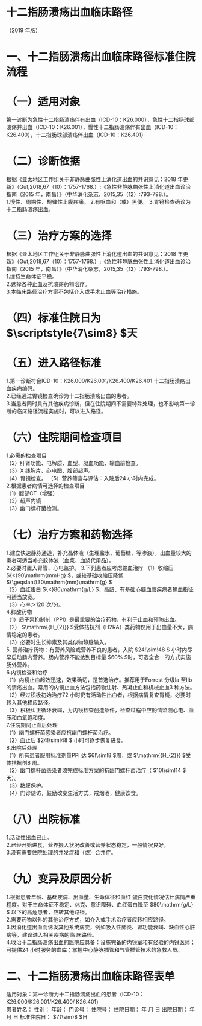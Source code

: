 # 十二指肠溃疡出血临床路径  
（2019 年版）  
# 一、十二指肠溃疡出血临床路径标准住院流程  
# （一）适用对象  
第一诊断为急性十二指肠溃疡伴有出血（ICD-10：K26.000），急性十二指肠球部溃疡并出血（ICD-10：K26.001），慢性十二指肠溃疡伴有出血（ICD-10：K26.400），十二指肠球部溃疡伴出血（ICD-10：K26.401）  
# （二）诊断依据  
根据《亚太地区工作组关于非静脉曲张性上消化道出血的共识意见：2018 年更新》（Gut,2018,67（10）：1757-1768.）;《急性非静脉曲张性上消化道出血诊治指南（2015 年，南昌）》（中华消化杂志，2015,35（12）:793-798.）。  
1.慢性、周期性、规律性上腹疼痛。 2.有呕血和（或）黑便。 3.胃镜检查确诊为十二指肠溃疡出血。  
# （三）治疗方案的选择  
根据《亚太地区工作组关于非静脉曲张性上消化道出血的共识意见：2018 年更新》（Gut,2018,67（10）：1757-1768.）;《急性非静脉曲张性上消化道出血诊治指南（2015 年，南昌）》（中华消化杂志，2015,35（12）:793-798.）。  
1.维持生命体征平稳。  
2.选择各种止血及抗溃疡药物治疗。  
3.本临床路径治疗方案不包括介入或手术止血等治疗措施。  
# （四）标准住院日为 $\scriptstyle{7\sim8} $天  
# （五）进入路径标准  
1.第一诊断符合ICD-10：K26.000/K26.001/K26.400/K26.401 十二指肠溃疡出血疾病编码。  
2.已经通过胃镜检查确诊为十二指肠溃疡出血的患者。  
3.当患者同时具有其他疾病诊断，但在住院期间不需要特殊处理，也不影响第一诊断的临床路径流程实施时，可以进入路径。  
# （六）住院期间检查项目  
1.必需的检查项目  
（2）肝肾功能、电解质、血型、凝血功能、输血前检查。  
（3）X 线胸片、心电图、腹部超声。  
（4）胃镜检查。 （5）营养筛查与评估：入院后24 小时内完成。  
2.根据患者病情可选择的检查项目  
（1）腹部CT（增强）  
（2）超声内镜  
（3）幽门螺杆菌检测。  
# （七）治疗方案和药物选择  
1.建立快速静脉通道，补充晶体液（生理盐水、葡萄糖、等渗液），出血量较大的患者可适当补充胶体液（血浆、血浆代用品）。  
2.必要时置入胃管、心电监护。 3.下列患者应考虑输血治疗  （1）收缩压 ${<}90\mathrm{mmHg} $，或较基础收缩压降低 ${\geqslant}30\mathrm{mm}\mathrm{g} $  
（2）血红蛋白 ${<}80\mathrm{g/L} $，高龄、有基础心脑血管疾病者输血指征可适当放宽。  
（3）心率＞120 次/分。  
4.抑酸药物  
（1）质子泵抑制剂（PPI）是最重要的治疗药物，有利于止血和预防出血。  
（2） $\mathrm{{H_{2}}} $受体拮抗剂（H2RA）类药物仅用于出血量不大，病情稳定的患者。  
（3）必要时生长抑素及其类似物静脉输入。  
5. 营养治疗药物：有营养风险或营养不良的患者，入院 $24\!\sim\!48 $ 小时内尽早启动肠内营养。肠内营养不能达到目标量 $60\% $时，可选全合一的方式实施肠外营养。  
6.内镜检查和治疗  
（1）内镜止血起效迅速，效果确切，是首选治疗。推荐用于Forrest 分级Ⅰa 至Ⅱb 的溃疡出血。常用的内镜止血方法包括药物注射、热凝止血和机械止血3 种方法。  
（2）经过积极初始治疗72 小时仍有活动性出血者，根据病情复查胃镜，必要时转入其他相应路径。  
（3）积极纠正循环衰竭，为内镜检查创造条件，检查过程中应酌情监测心电、血压和血氧饱和度。  
7.住院期间止血后处理  
（1）幽门螺杆菌感染者应抗幽门螺杆菌治疗。  
（2）血止后 $24\!\sim\!48 $ 小时可逐步恢复进食。  
8.出院后处理  
（1）所有患者服用标准剂量PPI 达 $6\!\sim\!8 $周，或 $\mathrm{{H_{2}}} $受体拮抗剂8 周。  
（2）幽门螺杆菌感染者须完成标准方案的抗幽门螺杆菌治疗（ $10\!\sim\!14 $ 天）。  
（3）黏膜保护。  
（4）门诊随访，鼓励改变生活方式，戒烟酒，健康饮食。  
# （八）出院标准  
1.活动性出血已止。  
2.已经开始进食，营养摄入状况改善或营养状态稳定，一般情况良好。  
3.没有需要住院处理的并发症和（或）合并症。  
# （九）变异及原因分析  
1.根据患者年龄、基础疾病、出血量、生命体征和血红 蛋白变化情况估计病情严重程度。对于生命体征不稳定、休克、意识障碍、血红蛋白降至 $80\mathrm{g/L} $ 以下的高危患者，应转其他路径。  
2.需要药物以外的其他治疗方式，如介入或手术治疗者应转相应路径。  
3.因消化道出血而诱发其他系统病变，例如吸入性肺炎、肾功能衰竭、缺血性心脏病等，建议进入相关疾病的临 床路径。  
4.收治十二指肠溃疡出血的医院应具备：设施完备的内镜室和有经验的内镜医师；可提供24 小时服务的血库；掌握中心静脉插管和气管插管技术的急救人员。  
# 二、十二指肠溃疡出血临床路径表单  
适用对象：第一诊断为十二指肠溃疡出血的患者（ICD-10：K26.000/K26.001/K26.400/ K26.401）  
患者姓名：         性别：       年龄：       门诊号：           住院号：          住院日期：     年   月   日    出院日期：     年   月   日   标准住院日： $7{\sim}8 $日  
